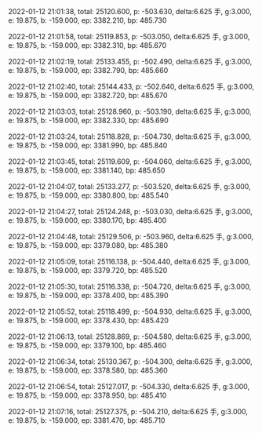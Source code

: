 2022-01-12 21:01:38, total: 25120.600, p: -503.630, delta:6.625 手, g:3.000, e: 19.875, b: -159.000, ep: 3382.210, bp: 485.730

2022-01-12 21:01:58, total: 25119.853, p: -503.050, delta:6.625 手, g:3.000, e: 19.875, b: -159.000, ep: 3382.310, bp: 485.670

2022-01-12 21:02:19, total: 25133.455, p: -502.490, delta:6.625 手, g:3.000, e: 19.875, b: -159.000, ep: 3382.790, bp: 485.660

2022-01-12 21:02:40, total: 25144.433, p: -502.640, delta:6.625 手, g:3.000, e: 19.875, b: -159.000, ep: 3382.720, bp: 485.670

2022-01-12 21:03:03, total: 25128.960, p: -503.190, delta:6.625 手, g:3.000, e: 19.875, b: -159.000, ep: 3382.330, bp: 485.690

2022-01-12 21:03:24, total: 25118.828, p: -504.730, delta:6.625 手, g:3.000, e: 19.875, b: -159.000, ep: 3381.990, bp: 485.840

2022-01-12 21:03:45, total: 25119.609, p: -504.060, delta:6.625 手, g:3.000, e: 19.875, b: -159.000, ep: 3381.140, bp: 485.650

2022-01-12 21:04:07, total: 25133.277, p: -503.520, delta:6.625 手, g:3.000, e: 19.875, b: -159.000, ep: 3380.800, bp: 485.540

2022-01-12 21:04:27, total: 25124.248, p: -503.030, delta:6.625 手, g:3.000, e: 19.875, b: -159.000, ep: 3380.170, bp: 485.400

2022-01-12 21:04:48, total: 25129.506, p: -503.960, delta:6.625 手, g:3.000, e: 19.875, b: -159.000, ep: 3379.080, bp: 485.380

2022-01-12 21:05:09, total: 25116.138, p: -504.440, delta:6.625 手, g:3.000, e: 19.875, b: -159.000, ep: 3379.720, bp: 485.520

2022-01-12 21:05:30, total: 25116.338, p: -504.720, delta:6.625 手, g:3.000, e: 19.875, b: -159.000, ep: 3378.400, bp: 485.390

2022-01-12 21:05:52, total: 25118.499, p: -504.930, delta:6.625 手, g:3.000, e: 19.875, b: -159.000, ep: 3378.430, bp: 485.420

2022-01-12 21:06:13, total: 25128.869, p: -504.580, delta:6.625 手, g:3.000, e: 19.875, b: -159.000, ep: 3379.100, bp: 485.460

2022-01-12 21:06:34, total: 25130.367, p: -504.300, delta:6.625 手, g:3.000, e: 19.875, b: -159.000, ep: 3378.580, bp: 485.360

2022-01-12 21:06:54, total: 25127.017, p: -504.330, delta:6.625 手, g:3.000, e: 19.875, b: -159.000, ep: 3378.950, bp: 485.410

2022-01-12 21:07:16, total: 25127.375, p: -504.210, delta:6.625 手, g:3.000, e: 19.875, b: -159.000, ep: 3381.470, bp: 485.710